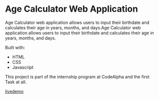 # Age Calculator Web Application

Age Calculator web application allows users to input their birthdate and calculates their age in years, months, and days.Age Calculator web application allows users to input their birthdate and calculates their age in years, months, and days.

Built with:
- HTML
- CSS
- Javascript

This project is part of the internship program at CodeAlpha and the first Task at all.

[livedemo](https://islamhafez0.github.io/CodeAlpha_Age_Calculator/)
